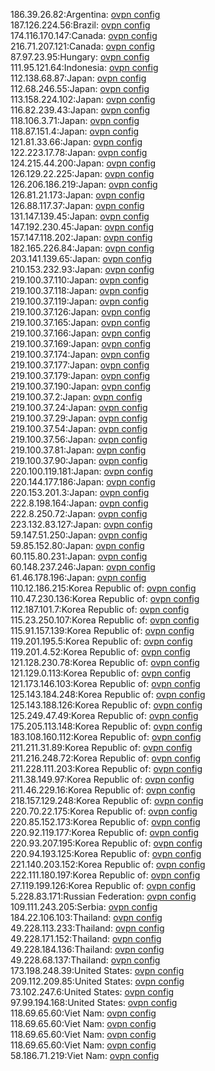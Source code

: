 186.39.26.82:Argentina: [ovpn config](vpn/186_39_26_82.ovpn)  
187.126.224.56:Brazil: [ovpn config](vpn/187_126_224_56.ovpn)  
174.116.170.147:Canada: [ovpn config](vpn/174_116_170_147.ovpn)  
216.71.207.121:Canada: [ovpn config](vpn/216_71_207_121.ovpn)  
87.97.23.95:Hungary: [ovpn config](vpn/87_97_23_95.ovpn)  
111.95.121.64:Indonesia: [ovpn config](vpn/111_95_121_64.ovpn)  
112.138.68.87:Japan: [ovpn config](vpn/112_138_68_87.ovpn)  
112.68.246.55:Japan: [ovpn config](vpn/112_68_246_55.ovpn)  
113.158.224.102:Japan: [ovpn config](vpn/113_158_224_102.ovpn)  
116.82.239.43:Japan: [ovpn config](vpn/116_82_239_43.ovpn)  
118.106.3.71:Japan: [ovpn config](vpn/118_106_3_71.ovpn)  
118.87.151.4:Japan: [ovpn config](vpn/118_87_151_4.ovpn)  
121.81.33.66:Japan: [ovpn config](vpn/121_81_33_66.ovpn)  
122.223.17.78:Japan: [ovpn config](vpn/122_223_17_78.ovpn)  
124.215.44.200:Japan: [ovpn config](vpn/124_215_44_200.ovpn)  
126.129.22.225:Japan: [ovpn config](vpn/126_129_22_225.ovpn)  
126.206.186.219:Japan: [ovpn config](vpn/126_206_186_219.ovpn)  
126.81.21.173:Japan: [ovpn config](vpn/126_81_21_173.ovpn)  
126.88.117.37:Japan: [ovpn config](vpn/126_88_117_37.ovpn)  
131.147.139.45:Japan: [ovpn config](vpn/131_147_139_45.ovpn)  
147.192.230.45:Japan: [ovpn config](vpn/147_192_230_45.ovpn)  
157.147.118.202:Japan: [ovpn config](vpn/157_147_118_202.ovpn)  
182.165.226.84:Japan: [ovpn config](vpn/182_165_226_84.ovpn)  
203.141.139.65:Japan: [ovpn config](vpn/203_141_139_65.ovpn)  
210.153.232.93:Japan: [ovpn config](vpn/210_153_232_93.ovpn)  
219.100.37.110:Japan: [ovpn config](vpn/219_100_37_110.ovpn)  
219.100.37.118:Japan: [ovpn config](vpn/219_100_37_118.ovpn)  
219.100.37.119:Japan: [ovpn config](vpn/219_100_37_119.ovpn)  
219.100.37.126:Japan: [ovpn config](vpn/219_100_37_126.ovpn)  
219.100.37.165:Japan: [ovpn config](vpn/219_100_37_165.ovpn)  
219.100.37.166:Japan: [ovpn config](vpn/219_100_37_166.ovpn)  
219.100.37.169:Japan: [ovpn config](vpn/219_100_37_169.ovpn)  
219.100.37.174:Japan: [ovpn config](vpn/219_100_37_174.ovpn)  
219.100.37.177:Japan: [ovpn config](vpn/219_100_37_177.ovpn)  
219.100.37.179:Japan: [ovpn config](vpn/219_100_37_179.ovpn)  
219.100.37.190:Japan: [ovpn config](vpn/219_100_37_190.ovpn)  
219.100.37.2:Japan: [ovpn config](vpn/219_100_37_2.ovpn)  
219.100.37.24:Japan: [ovpn config](vpn/219_100_37_24.ovpn)  
219.100.37.29:Japan: [ovpn config](vpn/219_100_37_29.ovpn)  
219.100.37.54:Japan: [ovpn config](vpn/219_100_37_54.ovpn)  
219.100.37.56:Japan: [ovpn config](vpn/219_100_37_56.ovpn)  
219.100.37.81:Japan: [ovpn config](vpn/219_100_37_81.ovpn)  
219.100.37.90:Japan: [ovpn config](vpn/219_100_37_90.ovpn)  
220.100.119.181:Japan: [ovpn config](vpn/220_100_119_181.ovpn)  
220.144.177.186:Japan: [ovpn config](vpn/220_144_177_186.ovpn)  
220.153.201.3:Japan: [ovpn config](vpn/220_153_201_3.ovpn)  
222.8.198.164:Japan: [ovpn config](vpn/222_8_198_164.ovpn)  
222.8.250.72:Japan: [ovpn config](vpn/222_8_250_72.ovpn)  
223.132.83.127:Japan: [ovpn config](vpn/223_132_83_127.ovpn)  
59.147.51.250:Japan: [ovpn config](vpn/59_147_51_250.ovpn)  
59.85.152.80:Japan: [ovpn config](vpn/59_85_152_80.ovpn)  
60.115.80.231:Japan: [ovpn config](vpn/60_115_80_231.ovpn)  
60.148.237.246:Japan: [ovpn config](vpn/60_148_237_246.ovpn)  
61.46.178.196:Japan: [ovpn config](vpn/61_46_178_196.ovpn)  
110.12.186.215:Korea Republic of: [ovpn config](vpn/110_12_186_215.ovpn)  
110.47.230.136:Korea Republic of: [ovpn config](vpn/110_47_230_136.ovpn)  
112.187.101.7:Korea Republic of: [ovpn config](vpn/112_187_101_7.ovpn)  
115.23.250.107:Korea Republic of: [ovpn config](vpn/115_23_250_107.ovpn)  
115.91.157.139:Korea Republic of: [ovpn config](vpn/115_91_157_139.ovpn)  
119.201.195.5:Korea Republic of: [ovpn config](vpn/119_201_195_5.ovpn)  
119.201.4.52:Korea Republic of: [ovpn config](vpn/119_201_4_52.ovpn)  
121.128.230.78:Korea Republic of: [ovpn config](vpn/121_128_230_78.ovpn)  
121.129.0.113:Korea Republic of: [ovpn config](vpn/121_129_0_113.ovpn)  
121.173.146.103:Korea Republic of: [ovpn config](vpn/121_173_146_103.ovpn)  
125.143.184.248:Korea Republic of: [ovpn config](vpn/125_143_184_248.ovpn)  
125.143.188.126:Korea Republic of: [ovpn config](vpn/125_143_188_126.ovpn)  
125.249.47.49:Korea Republic of: [ovpn config](vpn/125_249_47_49.ovpn)  
175.205.113.148:Korea Republic of: [ovpn config](vpn/175_205_113_148.ovpn)  
183.108.160.112:Korea Republic of: [ovpn config](vpn/183_108_160_112.ovpn)  
211.211.31.89:Korea Republic of: [ovpn config](vpn/211_211_31_89.ovpn)  
211.216.248.72:Korea Republic of: [ovpn config](vpn/211_216_248_72.ovpn)  
211.228.111.203:Korea Republic of: [ovpn config](vpn/211_228_111_203.ovpn)  
211.38.149.97:Korea Republic of: [ovpn config](vpn/211_38_149_97.ovpn)  
211.46.229.16:Korea Republic of: [ovpn config](vpn/211_46_229_16.ovpn)  
218.157.129.248:Korea Republic of: [ovpn config](vpn/218_157_129_248.ovpn)  
220.70.22.175:Korea Republic of: [ovpn config](vpn/220_70_22_175.ovpn)  
220.85.152.173:Korea Republic of: [ovpn config](vpn/220_85_152_173.ovpn)  
220.92.119.177:Korea Republic of: [ovpn config](vpn/220_92_119_177.ovpn)  
220.93.207.195:Korea Republic of: [ovpn config](vpn/220_93_207_195.ovpn)  
220.94.193.125:Korea Republic of: [ovpn config](vpn/220_94_193_125.ovpn)  
221.140.203.152:Korea Republic of: [ovpn config](vpn/221_140_203_152.ovpn)  
222.111.180.197:Korea Republic of: [ovpn config](vpn/222_111_180_197.ovpn)  
27.119.199.126:Korea Republic of: [ovpn config](vpn/27_119_199_126.ovpn)  
5.228.83.171:Russian Federation: [ovpn config](vpn/5_228_83_171.ovpn)  
109.111.243.205:Serbia: [ovpn config](vpn/109_111_243_205.ovpn)  
184.22.106.103:Thailand: [ovpn config](vpn/184_22_106_103.ovpn)  
49.228.113.233:Thailand: [ovpn config](vpn/49_228_113_233.ovpn)  
49.228.171.152:Thailand: [ovpn config](vpn/49_228_171_152.ovpn)  
49.228.184.136:Thailand: [ovpn config](vpn/49_228_184_136.ovpn)  
49.228.68.137:Thailand: [ovpn config](vpn/49_228_68_137.ovpn)  
173.198.248.39:United States: [ovpn config](vpn/173_198_248_39.ovpn)  
209.112.209.85:United States: [ovpn config](vpn/209_112_209_85.ovpn)  
73.102.247.6:United States: [ovpn config](vpn/73_102_247_6.ovpn)  
97.99.194.168:United States: [ovpn config](vpn/97_99_194_168.ovpn)  
118.69.65.60:Viet Nam: [ovpn config](vpn/118_69_65_60.ovpn)  
118.69.65.60:Viet Nam: [ovpn config](vpn/118_69_65_60.ovpn)  
118.69.65.60:Viet Nam: [ovpn config](vpn/118_69_65_60.ovpn)  
118.69.65.60:Viet Nam: [ovpn config](vpn/118_69_65_60.ovpn)  
58.186.71.219:Viet Nam: [ovpn config](vpn/58_186_71_219.ovpn)  
